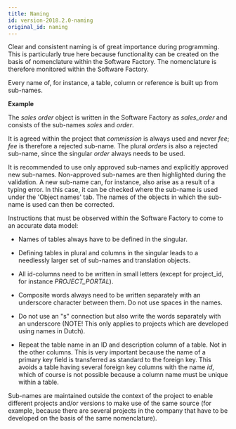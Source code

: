 ```yaml
---
title: Naming
id: version-2018.2.0-naming
original_id: naming
---
```


Clear and consistent naming is of great importance during programming. This is particularly true here because functionality can be created on the basis of nomenclature within the Software Factory. The nomenclature is therefore monitored within the Software Factory.

Every name of, for instance, a table, column or reference is built up from sub-names.

**Example**

The *sales order* object is written in the Software Factory as *sales_order* and consists of the sub-names *sales* and *order*.

It is agreed within the project that *commission* is always used and never *fee*; *fee* is therefore a rejected sub-name. The plural *orders* is also a rejected sub-name, since the singular *order* always needs to be used.

It is recommended to use only approved sub-names and explicitly approved new sub-names. Non-approved sub-names are then highlighted during the validation. A new sub-name can, for instance, also arise as a result of a typing error. In this case, it can be checked where the sub-name is used under the 'Object names' tab. The names of the objects in which the sub-name is used can then be corrected.

Instructions that must be observed within the Software Factory to come to an accurate data model:

- Names of tables always have to be defined in the singular.
- Defining tables in plural and columns in the singular leads to a needlessly larger set of sub-names and translation objects.

- All id-columns need to be written in small letters (except for project_id, for instance *PROJECT_PORTAL*).

- Composite words always need to be written separately with an underscore character between them. Do not use spaces in the names.

- Do not use an "s" connection but also write the words separately with an underscore (NOTE\! This only applies to projects which are developed using names in Dutch).

- Repeat the table name in an ID and description column of a table. Not in the other columns. This is very important because the name of a primary key field is transferred as standard to the foreign key. This avoids a table having several foreign key columns with the name *id*, which of course is not possible because a column name must be unique within a table.

Sub-names are maintained outside the context of the project to enable different projects and/or versions to make use of the same source (for example, because there are several projects in the company that have to be developed on the basis of the same nomenclature).